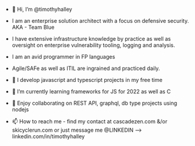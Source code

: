 - 👋 Hi, I’m @timothyhalley

- I am an enterprise solution architect with a focus on defensive security. AKA - Team Blue
- I have extensive infrastructure knowledge by practice as well as oversight on enterprise vulnerability tooling, logging and analysis.
- I am an avid programmer in FP languages
- Agile/SAFe as well as ITIL are ingrained and practiced daily. 
- 👀 I develop javascript and typescript projects in my free time
- 🌱 I’m currently learning frameworks for JS for 2022 as well as C
- 💞️ Enjoy collaborating on REST API, graphql, db type projects using nodejs
- 📫 How to reach me - find my contact at cascadezen.com &/or skicyclerun.com or just message me @LINKEDIN --> linkedin.com/in/timothyhalley

<!---
timothyhalley/timothyhalley is a ✨ special ✨ repository because its `README.md` (this file) appears on your GitHub profile.
You can click the Preview link to take a look at your changes.
--->
